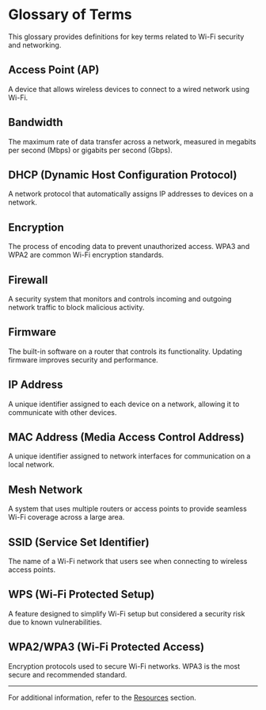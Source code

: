 # Glossary of Terms

This glossary provides definitions for key terms related to Wi-Fi security and networking.

## Access Point (AP)
A device that allows wireless devices to connect to a wired network using Wi-Fi.

## Bandwidth
The maximum rate of data transfer across a network, measured in megabits per second (Mbps) or gigabits per second (Gbps).

## DHCP (Dynamic Host Configuration Protocol)
A network protocol that automatically assigns IP addresses to devices on a network.

## Encryption
The process of encoding data to prevent unauthorized access. WPA3 and WPA2 are common Wi-Fi encryption standards.

## Firewall
A security system that monitors and controls incoming and outgoing network traffic to block malicious activity.

## Firmware
The built-in software on a router that controls its functionality. Updating firmware improves security and performance.

## IP Address
A unique identifier assigned to each device on a network, allowing it to communicate with other devices.

## MAC Address (Media Access Control Address)
A unique identifier assigned to network interfaces for communication on a local network.

## Mesh Network
A system that uses multiple routers or access points to provide seamless Wi-Fi coverage across a large area.

## SSID (Service Set Identifier)
The name of a Wi-Fi network that users see when connecting to wireless access points.

## WPS (Wi-Fi Protected Setup)
A feature designed to simplify Wi-Fi setup but considered a security risk due to known vulnerabilities.

## WPA2/WPA3 (Wi-Fi Protected Access)
Encryption protocols used to secure Wi-Fi networks. WPA3 is the most secure and recommended standard.

---

For additional information, refer to the [Resources](resources.md) section.
